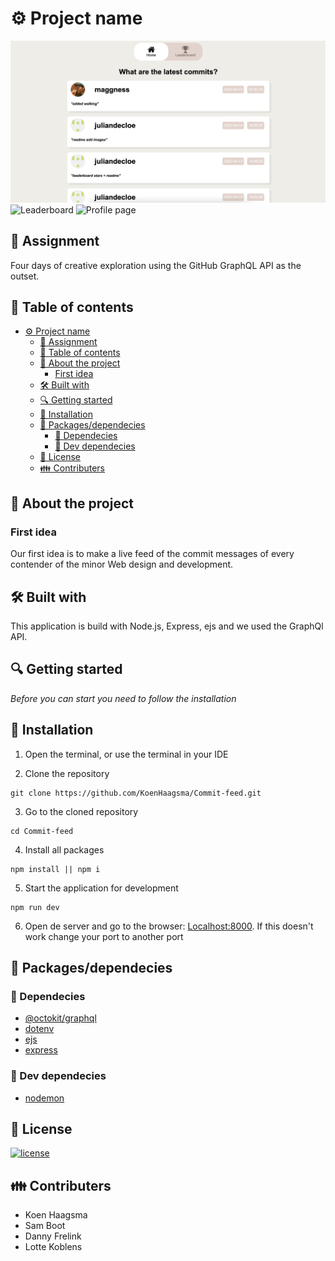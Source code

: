 # ⚙ Project name

<img src="/public/images/home-commits.png" width="650" alt="Homepage, feed of latetst commits">
<img src="/public/images/leaderboard.png" width="650" alt="Leaderboard">
<img src="/public/images/profile.png" width="650" alt="Profile page">

## 📂 Assignment

Four days of creative exploration using the GitHub GraphQL API as the outset.

## 🧾 Table of contents

- [⚙ Project name](#-project-name)
  - [📂 Assignment](#-assignment)
  - [🧾 Table of contents](#-table-of-contents)
  - [📖 About the project](#-about-the-project)
    - [First idea](#first-idea)
  - [🛠 Built with](#-built-with)
  - [🔍 Getting started](#-getting-started)
  - [🔨 Installation](#-installation)
  - [🧰 Packages/dependecies](#-packagesdependecies)
    - [🧱 Dependecies](#-dependecies)
    - [🧱 Dev dependecies](#-dev-dependecies)
  - [🔖 License](#-license)
  - [👪 Contributers](#-contributers)

## 📖 About the project

### First idea
Our first idea is to make a live feed of the commit messages of every contender of the minor Web design and development.

## 🛠 Built with

This application is build with Node.js, Express, ejs and we used the GraphQl API.

## 🔍 Getting started

_Before you can start you need to follow the installation_

## 🔨 Installation
1. Open the terminal, or use the terminal in your IDE

2. Clone the repository
```
git clone https://github.com/KoenHaagsma/Commit-feed.git
```
3. Go to the cloned repository
```
cd Commit-feed
```
4. Install all packages
```
npm install || npm i
```
5. Start the application for development
```
npm run dev
```
6. Open de server and go to the browser: [Localhost:8000](http://localhost:8000/). If this doesn't work change your port to another port

## 🧰 Packages/dependecies

### 🧱 Dependecies

-   [@octokit/graphql](https://www.npmjs.com/package/@octokit/graphql)
-   [dotenv](https://www.npmjs.com/package/dotenv)
-   [ejs](https://www.npmjs.com/package/ejs)
-   [express](https://www.npmjs.com/package/express)

### 🧱 Dev dependecies

-   [nodemon](https://www.npmjs.com/package/nodemon)

## 🔖 License

[![license](https://img.shields.io/github/license/DAVFoundation/captain-n3m0.svg?style=flat-square)](https://github.com/KoenHaagsma/Commit-feed/blob/main/LICENSE)

## 👪 Contributers

- Koen Haagsma
- Sam Boot
- Danny Frelink
- Lotte Koblens
